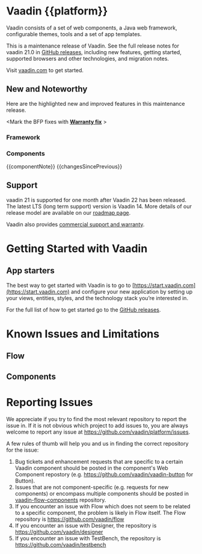 # Vaadin {{platform}}

Vaadin consists of a set of web components, a Java web framework, configurable themes, tools and a set of app templates.

This is a maintenance release of Vaadin.
See the full release notes for vaadin 21.0 in [GitHub releases](https://github.com/vaadin/platform/releases/tag/21.0.0), including new features, getting started, supported browsers and other technologies, and migration notes.

Visit [vaadin.com](https://vaadin.com/) to get started.

## New and Noteworthy

Here are the highlighted new and improved features in this maintenance release.

<Mark the BFP fixes with **[Warranty fix](https://vaadin.com/support/for-business#warranty)** >
### Framework

### Components
{{componentNote}}
{{changesSincePrevious}}

## Support
vaadin 21 is supported for one month after Vaadin 22 has been released. The latest LTS (long term support) version is Vaadin 14. More details of our release model are available on our [roadmap page](https://vaadin.com/roadmap).

Vaadin also provides [commercial support and warranty](https://vaadin.com/support).

# Getting Started with Vaadin
## App starters
The best way to get started with Vaadin is to go to [https://start.vaadin.com](https://start.vaadin.com) and configure your new application by setting up your views, entities, styles, and the technology stack you’re interested in. 

For the full list of how to get started go to the [GitHub releases](https://github.com/vaadin/platform/releases/tag/21.0.0).

# Known Issues and Limitations

## Flow

## Components

# Reporting Issues
We appreciate if you try to find the most relevant repository to report the issue in. If it is not obvious which project to add issues to, you are always welcome to report any issue at https://github.com/vaadin/platform/issues.

A few rules of thumb will help you and us in finding the correct repository for the issue:
1) Bug tickets and enhancement requests that are specific to a certain Vaadin component should be posted in the component's Web Component repostory (e.g. https://github.com/vaadin/vaadin-button for Button).
2) Issues that are not component-specific (e.g. requests for new components) or encompass multiple components should be posted in [vaadin-flow-components](https://github.com/vaadin/vaadin-flow-components) repository. 
3) If you encounter an issue with Flow which does not seem to be related to a specific component, the problem is likely in Flow itself. The Flow repository is https://github.com/vaadin/flow
4) If you encounter an issue with Designer, the repository is https://github.com/vaadin/designer
5) If you encounter an issue with TestBench, the repository is https://github.com/vaadin/testbench
